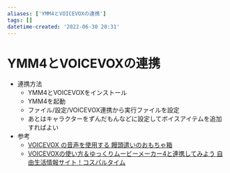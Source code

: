 ```yaml
---
aliases: ['YMM4とVOICEVOXの連携']
tags: []
datetime-created: '2022-06-30 20:31'
---
```


# YMM4とVOICEVOXの連携
- 連携方法
	- YMM4とVOICEVOXをインストール
	- YMM4を起動
	- ファイル/設定/VOICEVOX連携から実行ファイルを設定
	- あとはキャラクターをずんだもんなどに設定してボイスアイテムを追加すればよい
- 参考
	- [VOICEVOX の音声を使用する  饅頭遣いのおもちゃ箱](https://manjubox.net/ymm4/faq/%E3%82%86%E3%81%A3%E3%81%8F%E3%82%8A%E3%83%9C%E3%82%A4%E3%82%B9/VOICEVOX%E3%82%92%E4%BD%BF%E7%94%A8%E3%81%99%E3%82%8B/)
	- [VOICEVOXの使い方＆ゆっくりムービーメーカー4と連携してみよう 自由生活情報サイト！コスパルタイム](http://kozi001.com/2021/08/10/howto-use-voicevox-and-ymm4-settings/)